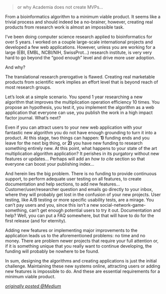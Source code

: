 > or why Academia does not create MVPs…

From a bioinformatics algorithm to a minimum viable product. It seems like a trivial process and should indeed be a no-brainer, however, creating real products from research work is almost an impossible task.

I’ve been doing computer science research applied to bioinformatics for over 5 years. I worked on a couple large-scale international projects and developed a few web applications. However, unless you are working for a large (EBI, EMBL, NCBI/NIH, SwissProt…) research institute, is very very hard to go beyond the “good enough” level and drive more user adoption.

And why?

The translational research prerogative is flawed. Creating real marketable products from scientific work implies an effort level that is beyond reach of most research groups.

Let’s look at a simple scenario. You spend 1 year researching a new algorithm that improves the multiplication operation efficiency 10 times. You propose an hypothesis, you test it, you implement the algorithm as a web application that everyone can use, you publish the work in a high impact factor journal. What’s next?

Even if you can attract users to your new web application with your fantastic new algorithm you do not have enough grounding to turn it into a product. At this stage, two things can happen: **1)** funding ends and you leave for the next big thing, or **2)** you have new funding to research something entirely new. At this point, what happens to your state of the art multiplication algorithm application? It perishes in its purgatory without new features or updates… Perhaps will add an *how to cite* section so that everyone can boost your publishing index…

And herein lies the big problem. There is no funding to provide continuous support, to perform adequate user testing on all features, to create documentation and help sections, to add new features… Customer/user/researcher question and emails go directly to your inbox, where they will probably get lost in the confusion of your new projects. User testing, like A/B testing or more specific usability tests, are a mirage. You can’t pay users and you, since this isn’t a new social-network-game-something, can’t get enough potential users to try it out. Documentation and help? Well, you can put a FAQ somewhere, but that will have to do for the first release (and for eternity).

Adding new features or implementing major improvements to the application leads us to the aforementioned problems: no time and no money. There are problem newer projects that require your full attention or, if it is something unique that you really want to continue developing, the funding will probably be nowhere to be found.

In sum, designing the algorithms and creating applications is just the initial challenge. Maintaining these new systems online, attracting users or adding new features is impossible to do. And these are essential requirements for a minimum viable product.

_[originally posted @Medium](https://medium.com/adventures-in-consumer-technology/ae79323f21d0)_